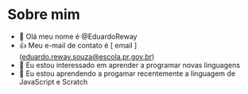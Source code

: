 # Sobre mim
- 👋 Olá meu nome é @EduardoReway
- 👍 Meu e-mail de contato é [ email ] (eduardo.reway.souza@escola.pr.gov.br)
- 👀 Eu estou interessado em aprender a programar novas linguagens
- 🌱 Eu estou aprendendo a progamar recentemente a linguagem de JavaScript e Scratch
